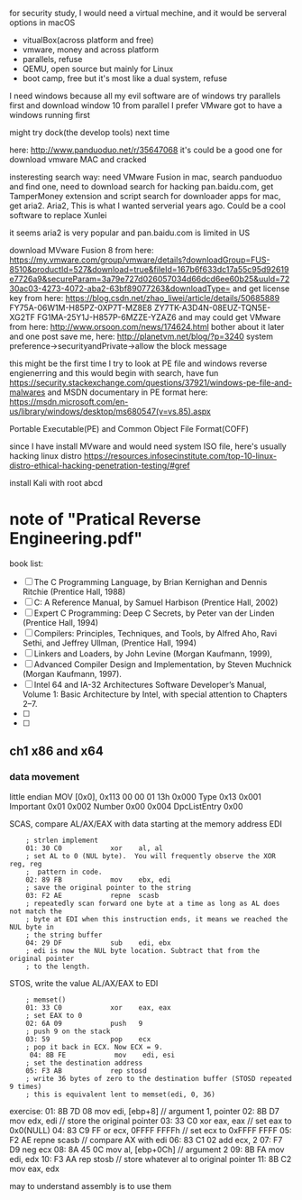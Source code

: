 for security study, I would need a virtual mechine, and it would be serveral options in macOS
- vitualBox(across platform and free)
- vmware, money and across platform
- parallels, refuse
- QEMU, open source but mainly for Linux
- boot camp, free but it's most like a dual system, refuse

I need windows because all my evil software are of windows
try parallels first and download window 10 from parallel
I prefer VMware
got to have a windows running first



might try dock(the develop tools) next time

here: http://www.panduoduo.net/r/35647068
it's could be a good one for download vmware MAC and cracked

insteresting search way:
need VMware Fusion in mac,
search panduoduo and find one, need to download
search for hacking pan.baidu.com, get TamperMoney extension and script
search for downloader apps for mac, get aria2.
Aria2, This is what I wanted serverial years ago. Could be a cool software to replace Xunlei

it seems aria2 is very popular and pan.baidu.com is limited in US

download MVware Fusion 8 from here: https://my.vmware.com/group/vmware/details?downloadGroup=FUS-8510&productId=527&download=true&fileId=167b6f633dc17a55c95d92619e7726a9&secureParam=3a79e727d026057034d66dcd6ee60b25&uuId=7230ac03-4273-4072-aba2-63bf89077263&downloadType=
and get license key from here: https://blog.csdn.net/zhao_liwei/article/details/50685889
FY75A-06W1M-H85PZ-0XP7T-MZ8E8
ZY7TK-A3D4N-08EUZ-TQN5E-XG2TF
FG1MA-25Y1J-H857P-6MZZE-YZAZ6
and may could get VMware from here: http://www.orsoon.com/news/174624.html
bother about it later
and one post save me, here: http://planetvm.net/blog/?p=3240
system preference->securityandPrivate->allow the block message



this might be the first time I try to look at PE file and windows reverse engienerring
and this would begin with search, have fun
https://security.stackexchange.com/questions/37921/windows-pe-file-and-malwares
and MSDN documentary in PE format
here: https://msdn.microsoft.com/en-us/library/windows/desktop/ms680547(v=vs.85).aspx

Portable Executable(PE) and Common Object File Format(COFF)

since I have install MVware and would need system ISO file, here's usually hacking linux distro
https://resources.infosecinstitute.com/top-10-linux-distro-ethical-hacking-penetration-testing/#gref

install Kali with root abcd

# note of "Pratical Reverse Engineering.pdf"
book list:
- [ ] The C Programming Language, by Brian Kernighan and Dennis Ritchie (Prentice Hall, 1988)
- [ ] C: A Reference Manual, by Samuel Harbison (Prentice Hall, 2002)
- [ ] Expert C Programming: Deep C Secrets, by Peter van der Linden (Prentice Hall, 1994)
- [ ] Compilers: Principles, Techniques, and Tools, by Alfred Aho, Ravi Sethi, and Jeffrey Ullman, (Prentice Hall, 1994)
- [ ] Linkers and Loaders, by John Levine (Morgan Kaufmann, 1999),
- [ ] Advanced Compiler Design and Implementation, by Steven Muchnick (Morgan Kaufmann, 1997).
- [ ] Intel 64 and IA-32 Architectures Software Developer’s Manual, Volume 1: Basic Architecture by Intel, with special attention to Chapters 2–7.
- [ ]
- [ ]

## ch1 x86 and x64

### data movement
little endian
MOV [0x0], 0x113
00 00 01 13h
0x000 Type          0x13
0x001 Important     0x01
0x002 Number        0x00
0x004 DpcListEntry  0x00

SCAS, compare AL/AX/EAX with data starting at the memory address EDI
```x86
    ; strlen implement
    01: 30 C0            xor    al, al
    ; set AL to 0 (NUL byte).  You will frequently observe the XOR reg, reg
    ;  pattern in code.
    02: 89 FB            mov    ebx, edi
    ; save the original pointer to the string
    03: F2 AE            repne  scasb
    ; repeatedly scan forward one byte at a time as long as AL does not match the
    ; byte at EDI when this instruction ends, it means we reached the NUL byte in
    ; the string buffer
    04: 29 DF            sub    edi, ebx
    ; edi is now the NUL byte location. Subtract that from the original pointer
    ; to the length.
```

STOS, write the value AL/AX/EAX to EDI
```x86
    ; memset()
    01: 33 C0            xor    eax, eax
    ; set EAX to 0
    02: 6A 09            push   9
    ; push 9 on the stack
    03: 59               pop    ecx
    ; pop it back in ECX. Now ECX = 9.
     04: 8B FE            mov    edi, esi
    ; set the destination address
    05: F3 AB            rep stosd
    ; write 36 bytes of zero to the destination buffer (STOSD repeated 9 times)
    ; this is equivalent lent to memset(edi, 0, 36)
```

exercise:
01: 8B 7D 08    mov   edi, [ebp+8]       // argument 1, pointer
02: 8B D7       mov   edx, edi           // store the original pointer
03: 33 C0       xor   eax, eax           // set eax to 0x0(NULL)
04: 83 C9 FF    or    ecx, 0FFFF FFFFh   // set ecx to 0xFFFF FFFF
05: F2 AE       repne scasb              // compare AX with edi
06: 83 C1 02    add   ecx, 2
07: F7 D9       neg   ecx
08: 8A 45 0C    mov   al, [ebp+0Ch]      // argument 2
09: 8B FA       mov   edi, edx
10: F3 AA       rep   stosb              // store whatever al to original pointer
11: 8B C2       mov   eax, edx

may to understand assembly is to use them
